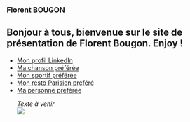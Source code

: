 ### Florent BOUGON
## Bonjour à tous, bienvenue sur le site de présentation de Florent Bougon. Enjoy !
<!-- création du menu -->
<ul class="navbar">
  <li><a href="https://www.linkedin.com/in/florentbougon/">Mon profil LinkedIn</a>
  <li><a href="https://www.youtube.com/watch?v=rTVjnBo96Ug">Ma chanson préférée</a>
  <li><a href="https://fr.wikipedia.org/wiki/Nikola_Karabatic">Mon sportif préférée</a>
  <li><a href="https://www.tripadvisor.fr/Restaurant_Review-g187147-d2221513-Reviews-Pho_Bida_Viet_Nam-Paris_Ile_de_France.html">Mon resto Parisien préféré</a>
    <li><a href="https://www.facebook.com/pauline.martin.73744">Ma personne préférée</a>
    <!--
<p><a href="https://youtu.be/JYEaAehLoQs?t=43"> 
<i>Yelling Goat</i></a>
<p>Voici un paragraphe.
<p><b>Texte en gras</b>
<p><i>Texte en italique</i>
<p><u>Texte souligné</u>
<p><sub>Texte souscrit</sub>
<address><p><sup>Texte en exposant</sup>
<p>Fait le 5 avril 2004 par moi.
<br>
-->
      <p><i>Texte à venir </i>
        <br>
<img src="https://emojipedia-us.s3.dualstack.us-west-1.amazonaws.com/thumbs/120/apple/198/pile-of-poo_1f4a9.png" class="center">



<!-- <BODY BACKGROUND="https://raw.githubusercontent.com/FloBgn/FlorentBougon/master/22780506_10210401997755299_7688944094781845826_n.jpg"> -->

